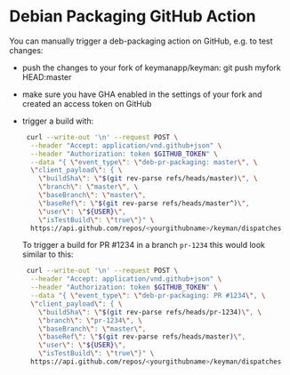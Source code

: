 # Debian Packaging GitHub Action

You can manually trigger a deb-packaging action on GitHub, e.g. to test changes:

- push the changes to your fork of keymanapp/keyman: git push myfork HEAD:master
- make sure you have GHA enabled in the settings of your fork and created an
  access token on GitHub
- trigger a build with:

  ```bash
   curl --write-out '\n' --request POST \
    --header "Accept: application/vnd.github+json" \
    --header "Authorization: token $GITHUB_TOKEN" \
    --data "{ \"event_type\": \"deb-pr-packaging: master\", \
    \"client_payload\": { \
      \"buildSha\": \"$(git rev-parse refs/heads/master)\", \
      \"branch\": \"master\", \
      \"baseBranch\": \"master\",
      \"baseRef\": \"$(git rev-parse refs/heads/master^)\",
      \"user\": \"${USER}\",
      \"isTestBuild\": \"true\"}" \
    https://api.github.com/repos/<yourgithubname>/keyman/dispatches
  ```

  To trigger a build for PR #1234 in a branch `pr-1234` this would look similar
  to this:

  ```bash
   curl --write-out '\n' --request POST \
    --header "Accept: application/vnd.github+json" \
    --header "Authorization: token $GITHUB_TOKEN" \
    --data "{ \"event_type\": \"deb-pr-packaging: PR #1234\", \
    \"client_payload\": { \
      \"buildSha\": \"$(git rev-parse refs/heads/pr-1234)\", \
      \"branch\": \"pr-1234\", \
      \"baseBranch\": \"master\",
      \"baseRef\": \"$(git rev-parse refs/heads/master)\",
      \"user\": \"${USER}\",
      \"isTestBuild\": \"true\"}" \
    https://api.github.com/repos/<yourgithubname>/keyman/dispatches
  ```
